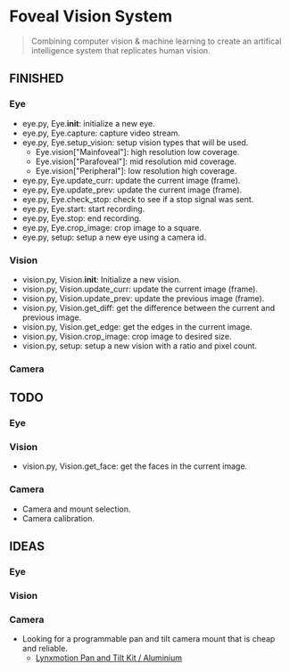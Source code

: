 # Foveal Vision System
> Combining computer vision & machine learning to create an artifical intelligence system that replicates human vision.
## FINISHED
### Eye
* eye.py, Eye.__init__: initialize a new eye.
* eye.py, Eye.capture: capture video stream.
* eye.py, Eye.setup\_vision: setup vision types that will be used.
  * Eye.vision["Mainfoveal"]: high resolution low coverage.
  * Eye.vision["Parafoveal"]: mid resolution mid coverage.
  * Eye.vision["Peripheral"]: low resolution high coverage.
* eye.py, Eye.update\_curr: update the current image (frame).
* eye.py, Eye.update\_prev: update the current image (frame).
* eye.py, Eye.check\_stop: check to see if a stop signal was sent.
* eye.py, Eye.start: start recording.
* eye.py, Eye.stop: end recording.
* eye.py, Eye.crop\_image: crop image to a square.
* eye.py, setup: setup a new eye using a camera id.
### Vision
* vision.py, Vision.__init__: Initialize a new vision.
* vision.py, Vision.update\_curr: update the current image (frame).
* vision.py, Vision.update\_prev: update the previous image (frame).
* vision.py, Vision.get\_diff: get the difference between the current and previous image.
* vision.py, Vision.get\_edge: get the edges in the current image.
* vision.py, Vision.crop\_image: crop image to desired size.
* vision.py, setup: setup a new vision with a ratio and pixel count.
### Camera

## TODO
### Eye
### Vision
* vision.py, Vision.get\_face: get the faces in the current image.
### Camera
* Camera and mount selection.
* Camera calibration.

## IDEAS
### Eye
### Vision
### Camera
* Looking for a programmable pan and tilt camera mount that is cheap and reliable.
  * [Lynxmotion Pan and Tilt Kit / Aluminium](https://www.robotshop.com/en/lynxmotion-pan-and-tilt-kit-aluminium2.html)
